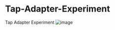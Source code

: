 # Tap-Adapter-Experiment
Tap Adapter Experiment
![image](https://github.com/abelykh0/Tap-Adapter-Experiment/assets/11560318/3acdd4d2-ecc7-4682-9b74-e948e4acc389)
